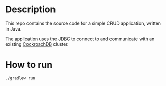 # Description

This repo contains the source code for a simple CRUD application, written in Java. 

The application uses the [JDBC](https://jdbc.postgresql.org/) to connect to and communicate with an existing [CockroachDB](https://www.cockroachlabs.com/docs/stable/) cluster.

# How to run

`./gradlew run`
